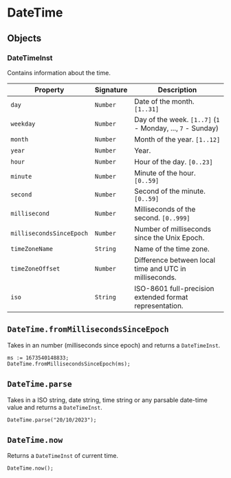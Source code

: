 # DateTime

## Objects

### DateTimeInst

Contains information about the time.

| Property                 | Signature | Description                                                 |
| ------------------------ | --------- | ----------------------------------------------------------- |
| `day`                    | `Number`  | Date of the month. `[1..31]`                                |
| `weekday`                | `Number`  | Day of the week. `[1..7]` (`1` - Monday, ..., `7` - Sunday) |
| `month`                  | `Number`  | Month of the year. `[1..12]`                                |
| `year`                   | `Number`  | Year.                                                       |
| `hour`                   | `Number`  | Hour of the day. `[0..23]`                                  |
| `minute`                 | `Number`  | Minute of the hour. `[0..59]`                               |
| `second`                 | `Number`  | Second of the minute. `[0..59]`                             |
| `millisecond`            | `Number`  | Milliseconds of the second. `[0..999]`                      |
| `millisecondsSinceEpoch` | `Number`  | Number of milliseconds since the Unix Epoch.                |
| `timeZoneName`           | `String`  | Name of the time zone.                                      |
| `timeZoneOffset`         | `Number`  | Difference between local time and UTC in milliseconds.      |
| `iso`                    | `String`  | ISO-8601 full-precision extended format representation.     |

## `DateTime.fromMillisecondsSinceEpoch`

Takes in an number (milliseconds since epoch) and returns a `DateTimeInst`.

```
ms := 1673540148833;
DateTime.fromMillisecondsSinceEpoch(ms);
```

## `DateTime.parse`

Takes in a ISO string, date string, time string or any parsable date-time value and returns a `DateTimeInst`.

```
DateTime.parse("20/10/2023");
```

## `DateTime.now`

Returns a `DateTimeInst` of current time.

```
DateTime.now();
```
